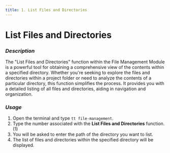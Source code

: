 ```yaml
---
title: 1. List Files and Directories
---
```


# List Files and Directories

### **_Description_**

The "List Files and Directories" function within the File Management Module is a powerful tool for obtaining a comprehensive view of the contents within a specified directory. Whether you're seeking to explore the files and directories within a project folder or need to analyze the contents of a particular directory, this function simplifies the process. It provides you with a detailed listing of all files and directories, aiding in navigation and organization.

### **_Usage_**

1. Open the terminal and type `tt file-management`.
2. Type the number associated with the **List Files and Directories** function. (1)
3. You will be asked to enter the path of the directory you want to list.
4. The list of files and directories within the specified directory will be displayed.
